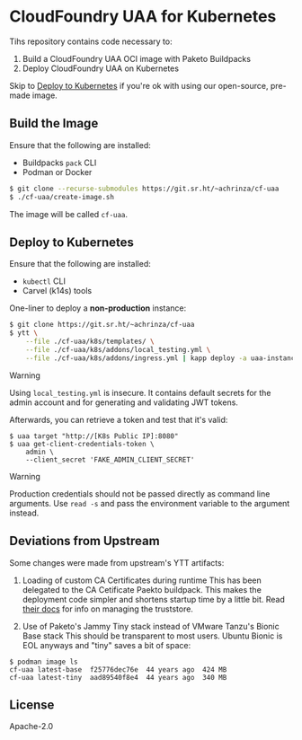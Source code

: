 <!--
  SPDX-FileCopyrightText: Copyright 2024 Rifa Achrinza
  SDPX-License-Identifier: Apache-2.0
-->
# CloudFoundry UAA for Kubernetes

Tihs repository contains code necessary to:

1. Build a CloudFoundry UAA OCI image with Paketo Buildpacks
2. Deploy CloudFoundry UAA on Kubernetes

Skip to [Deploy to Kubernetes](#deploy-to-kubernetes) if you're ok with using our open-source, pre-made image.

## Build the Image

Ensure that the following are installed:
- Buildpacks `pack` CLI
- Podman or Docker

```sh
$ git clone --recurse-submodules https://git.sr.ht/~achrinza/cf-uaa
$ ./cf-uaa/create-image.sh
```

The image will be called `cf-uaa`.

## Deploy to Kubernetes

Ensure that the following are installed:
- `kubectl` CLI
- Carvel (k14s) tools

One-liner to deploy a **non-production** instance:

```sh
$ git clone https://git.sr.ht/~achrinza/cf-uaa
$ ytt \
    --file ./cf-uaa/k8s/templates/ \
    --file ./cf-uaa/k8s/addons/local_testing.yml \
    --file ./cf-uaa/k8s/addons/ingress.yml | kapp deploy -a uaa-instance -f -
```

> [!WARNING]
> Using `local_testing.yml` is insecure. It contains default secrets for the admin account and for generating and validating JWT tokens.

Afterwards, you can retrieve a token and test that it's valid:

```
$ uaa target "http://[K8s Public IP]:8080"
$ uaa get-client-credentials-token \
    admin \
    --client_secret 'FAKE_ADMIN_CLIENT_SECRET'
```

> [!WARNING]
> Production credentials should not be passed directly as command line arguments.
> Use `read -s` and pass the environment variable to the argument instead.

## Deviations from Upstream

Some changes were made from upstream's YTT artifacts:

1. Loading of custom CA Certificates during runtime
  This has been delegated to the CA Cetificate Paekto buildpack.
  This makes the deployment code simpler and shortens startup time by a little bit.
  Read [their docs](https://paketo.io/docs/howto/configuration/#ca-certificates) for info on managing the truststore.

2. Use of Paketo's Jammy Tiny stack instead of VMware Tanzu's Bionic Base stack
  This should be transparent to most users. Ubuntu Bionic is EOL anyways and "tiny" saves a bit of space:
  ```
  $ podman image ls
  cf-uaa latest-base  f25776dec76e  44 years ago  424 MB
  cf-uaa latest-tiny  aad89540f8e4  44 years ago  340 MB
  ```

## License

Apache-2.0
